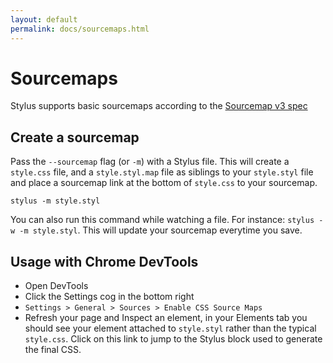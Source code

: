 ```yaml
---
layout: default
permalink: docs/sourcemaps.html
---
```


# Sourcemaps

  Stylus supports basic sourcemaps according to the [Sourcemap v3 spec](https://docs.google.com/document/d/1U1RGAehQwRypUTovF1KRlpiOFze0b-_2gc6fAH0KY0k)

## Create a sourcemap

  Pass the `--sourcemap` flag (or `-m`) with a Stylus file. This will create a `style.css` file, and a `style.styl.map` file as siblings to your `style.styl` file and place a sourcemap link at the bottom of `style.css` to your sourcemap.

  `stylus -m style.styl`

  You can also run this command while watching a file. For instance: `stylus -w -m style.styl`. This will update your sourcemap everytime you save.

## Usage with Chrome DevTools

  - Open DevTools
  - Click the Settings cog in the bottom right
  - `Settings > General > Sources > Enable CSS Source Maps`
  - Refresh your page and Inspect an element, in your Elements tab you should see your element attached to `style.styl` rather than the typical `style.css`. Click on this link to jump to the Stylus block used to generate the final CSS.
